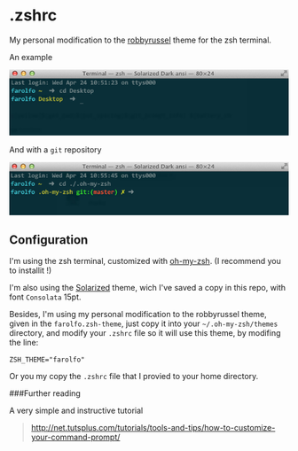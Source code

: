 .zshrc
======

My personal modification to the [robbyrussel](https://github.com/robbyrussell/oh-my-zsh) theme for the zsh terminal.

An example 

![simple sample](/screen-samples/simple-sample.jpg)

And with a <code>git</code> repository

![git sample](/screen-samples/git-sample.jpg)

Configuration
-------------

I'm using the zsh terminal, customized with [oh-my-zsh](https://github.com/robbyrussell/oh-my-zsh). (I recommend you to installit !)

I'm also using the [Solarized](http://ethanschoonover.com/solarized) theme, wich I've saved a copy in this repo, with font <code>Consolata</code> 15pt.

Besides, I'm using my personal modification to the robbyrussel theme, given in the <code>farolfo.zsh-theme</code>, just copy it into your <code>~/.oh-my-zsh/themes</code> directory, and modify your <code>.zshrc</code> file so it will use this theme, by modifing the line:

	ZSH_THEME="farolfo"

Or you my copy the <code>.zshrc</code> file that I provied to your home directory.

###Further reading

A very simple and instructive tutorial

>http://net.tutsplus.com/tutorials/tools-and-tips/how-to-customize-your-command-prompt/
